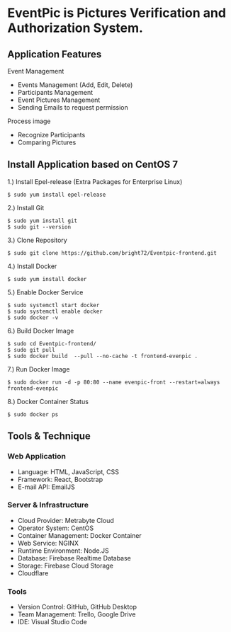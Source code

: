 # EventPic is Pictures Verification and Authorization System.

## Application Features

Event Management
- Events Management (Add, Edit, Delete)
- Participants Management
- Event Pictures Management
- Sending Emails to request permission

Process image
- Recognize Participants
- Comparing Pictures

## Install Application based on CentOS 7

1.) Install Epel-release (Extra Packages for Enterprise Linux) 
    
    $ sudo yum install epel-release

2.) Install Git 
    
    $ sudo yum install git
    $ sudo git --version

3.) Clone Repository 
    
    $ sudo git clone https://github.com/bright72/Eventpic-frontend.git

4.) Install Docker 
    
    $ sudo yum install docker

5.) Enable Docker Service
       
    $ sudo systemctl start docker
    $ sudo systemctl enable docker
    $ sudo docker -v

6.) Build Docker Image

    $ sudo cd Eventpic-frontend/
    $ sudo git pull
    $ sudo docker build  --pull --no-cache -t frontend-evenpic .

7.) Run Docker Image
    
    $ sudo docker run -d -p 80:80 --name evenpic-front --restart=always frontend-evenpic

8.) Docker Container Status

    $ sudo docker ps

## Tools & Technique
### Web Application

- Language: HTML, JavaScript, CSS
- Framework: React, Bootstrap
- E-mail API: EmailJS

### Server & Infrastructure

- Cloud Provider: Metrabyte Cloud
- Operator System: CentOS
- Container Management: Docker Container
- Web Service: NGINX
- Runtime Environment: Node.JS
- Database: Firebase Realtime Database
- Storage: Firebase Cloud Storage
- Cloudflare

### Tools

- Version Control: GitHub, GitHub Desktop
- Team Management: Trello, Google Drive
- IDE: Visual Studio Code
